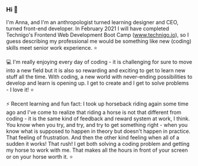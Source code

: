 ### Hi 👋

I'm Anna, and I'm an anthropologist turned learning designer and CEO, turned front-end developer. In February 2021 I will have completed Technigo's Frontend Web Development Boot Camp (www.technigo.io), so I guess describing my professional me would be something like new (coding) skills meet senior work experience. ⭐️

💻 I'm really enjoying every day of coding - it is challenging for sure to move into a new field but it is also so rewarding and exciting to get to learn new stuff all the time. With coding, a new world with never-ending possibilities to develop and learn is opening up. I get to create and I get to solve problems - I love it! ⭐️

⚡️ Recent learning and fun fact: I took up horseback riding again some time ago and I've come to realize that riding a horse is not that different from coding - it is the same kind of feedback and reward system at work, I think. You know when you try, and try, and try to get something right - when you know what is supposed to happen in theory but doesn't happen in practice. That feeling of frustration. And then the other kind feeling when all of a sudden it works! That rush! I get both solving a coding problem and getting my horse to work with me. That makes all the hours in front of your screen or on your horse worth it. ⭐️

